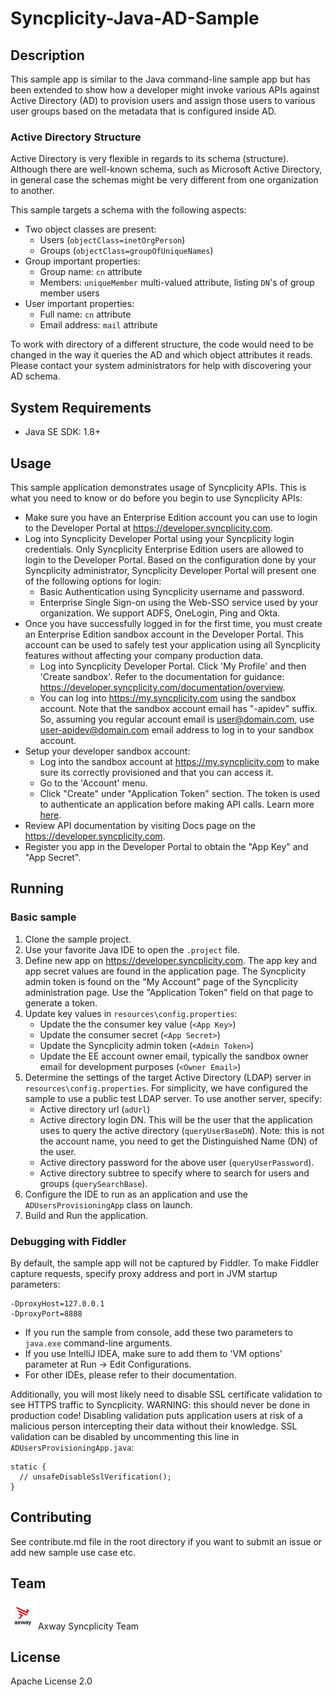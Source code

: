 # Syncplicity-Java-AD-Sample

## Description

This sample app is similar to the Java command-line sample app
but has been extended to show how a developer might invoke various APIs against Active Directory (AD)
to provision users and assign those users to various user groups based on the metadata that is configured inside AD.

### Active Directory Structure

Active Directory is very flexible in regards to its schema (structure).
Although there are well-known schema, such as Microsoft Active Directory,
in general case the schemas might be very different from one organization to another.

This sample targets a schema with the following aspects:

* Two object classes are present:
  * Users (`objectClass=inetOrgPerson`)
  * Groups (`objectClass=groupOfUniqueNames`)
* Group important properties:
  * Group name: `cn` attribute
  * Members: `uniqueMember` multi-valued attribute, listing `DN`'s of group member users
* User important properties:
  * Full name: `cn` attribute
  * Email address: `mail` attribute

To work with directory of a different structure,
the code would need to be changed in the way it queries the AD and which object attributes it reads.
Please contact your system administrators for help with discovering your AD schema.

## System Requirements

* Java SE SDK: 1.8+

## Usage

This sample application demonstrates usage of Syncplicity APIs. This is what you need to know or do before you begin to use Syncplicity APIs:

* Make sure you have an Enterprise Edition account you can use to login to the Developer Portal at <https://developer.syncplicity.com>.
* Log into Syncplicity Developer Portal using your Syncplicity login credentials.
  Only Syncplicity Enterprise Edition users are allowed to login to the Developer Portal.
  Based on the configuration done by your Syncplicity administrator,
  Syncplicity Developer Portal will present one of the following options for login:
  * Basic Authentication using Syncplicity username and password.
  * Enterprise Single Sign-on using the Web-SSO service used by your organization. We support ADFS, OneLogin, Ping and Okta.
* Once you have successfully logged in for the first time,
  you must create an Enterprise Edition sandbox account in the Developer Portal.
  This account can be used to safely test your application using all Syncplicity features
  without affecting your company production data.
  * Log into Syncplicity Developer Portal. Click 'My Profile' and then 'Create sandbox'.
    Refer to the documentation for guidance: <https://developer.syncplicity.com/documentation/overview>.
  * You can log into <https://my.syncplicity.com> using the sandbox account.
    Note that the sandbox account email has "-apidev" suffix.
    So, assuming you regular account email is user@domain.com,
    use user-apidev@domain.com email address to log in to your sandbox account.
* Setup your developer sandbox account:
  * Log into the sandbox account at <https://my.syncplicity.com> to make sure its correctly provisioned and that you can access it.
  * Go to the 'Account' menu.
  * Click "Create" under "Application Token" section.
    The token is used to authenticate an application before making API calls.
    Learn more [here](https://syncplicity.zendesk.com/hc/en-us/articles/115002028926-Getting-Started-with-Syncplicity-APIs).
* Review API documentation by visiting Docs page on the <https://developer.syncplicity.com>.
* Register you app in the Developer Portal to obtain the "App Key" and "App Secret".
  
## Running

### Basic sample

1. Clone the sample project.
2. Use your favorite Java IDE to open the `.project` file.
3. Define new app on <https://developer.syncplicity.com>. The app key and app secret values are found in the application page.
    The Syncplicity admin token is found on the "My Account" page of the Syncplicity administration page.
    Use the "Application Token" field on that page to generate a token.
4. Update key values in `resources\config.properties`:
    * Update the the consumer key value (`<App Key>`)
    * Update the consumer secret (`<App Secret>`)
    * Update the Syncplicity admin token (`<Admin Token>`)
    * Update the EE account owner email, typically the sandbox owner email for development purposes (`<Owner Email>`)
5. Determine the settings of the target Active Directory (LDAP) server in `resources\config.properties`.
    For simplicity, we have configured the sample to use a public test LDAP server.
    To use another server, specify:
    * Active directory url (`adUrl`)
    * Active directory login DN. This will be the user that the application uses to query the active directory (`queryUserBaseDN`).
        Note: this is not the account name, you need to get the Distinguished Name (DN) of the user.
    * Active directory password for the above user (`queryUserPassword`).
    * Active directory subtree to specify where to search for users and groups (`querySearchBase`).
6. Configure the IDE to run as an application and use the `ADUsersProvisioningApp` class on launch.
7. Build and Run the application.

### Debugging with Fiddler

By default, the sample app will not be captured by Fiddler.
To make Fiddler capture requests, specify proxy address and port in JVM startup parameters:

    -DproxyHost=127.0.0.1
    -DproxyPort=8888

* If you run the sample from console, add these two parameters to `java.exe` command-line arguments.
* If you use IntelliJ IDEA, make sure to add them to 'VM options' parameter at Run -> Edit Configurations.
* For other IDEs, please refer to their documentation.

Additionally, you will most likely need to disable SSL certificate validation to see HTTPS traffic to Syncplicity.
WARNING: this should never be done in production code! Disabling validation puts application users at risk of
a malicious person intercepting their data without their knowledge.
SSL validation can be disabled by uncommenting this line in `ADUsersProvisioningApp.java`:

    static {
      // unsafeDisableSslVerification();
    }

## Contributing

See contribute.md file in the root directory if you want to submit an issue or add new sample use case etc.

## Team

![alt text][Axwaylogo] Axway Syncplicity Team

[Axwaylogo]: https://github.com/Axway-syncplicity/Assets/raw/master/AxwayLogoSmall.png  "Axway logo"

## License

Apache License 2.0
